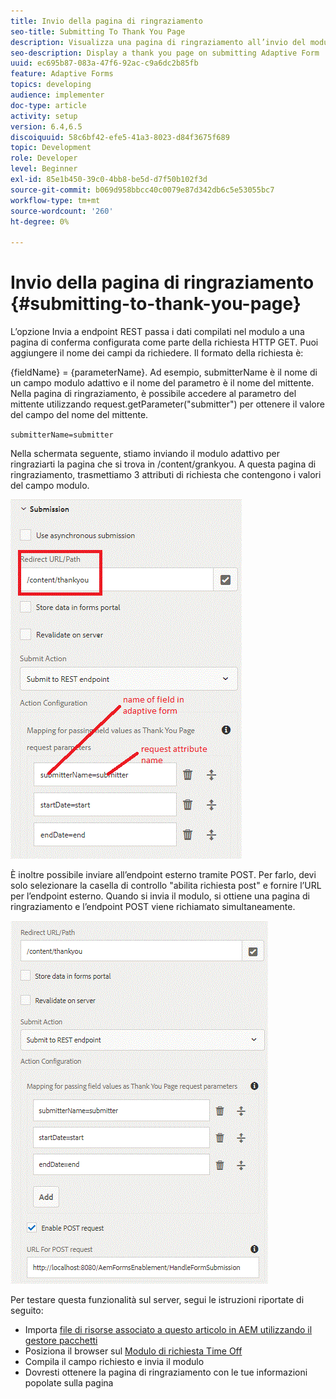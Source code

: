 ```yaml
---
title: Invio della pagina di ringraziamento
seo-title: Submitting To Thank You Page
description: Visualizza una pagina di ringraziamento all’invio del modulo adattivo
seo-description: Display a thank you page on submitting Adaptive Form
uuid: ec695b87-083a-47f6-92ac-c9a6dc2b85fb
feature: Adaptive Forms
topics: developing
audience: implementer
doc-type: article
activity: setup
version: 6.4,6.5
discoiquuid: 58c6bf42-efe5-41a3-8023-d84f3675f689
topic: Development
role: Developer
level: Beginner
exl-id: 85e1b450-39c0-4bb8-be5d-d7f50b102f3d
source-git-commit: b069d958bbcc40c0079e87d342db6c5e53055bc7
workflow-type: tm+mt
source-wordcount: '260'
ht-degree: 0%

---
```


# Invio della pagina di ringraziamento {#submitting-to-thank-you-page}

L’opzione Invia a endpoint REST passa i dati compilati nel modulo a una pagina di conferma configurata come parte della richiesta HTTP GET. Puoi aggiungere il nome dei campi da richiedere. Il formato della richiesta è:

\{fieldName\} = \{parameterName\}. Ad esempio, submitterName è il nome di un campo modulo adattivo e il nome del parametro è il nome del mittente. Nella pagina di ringraziamento, è possibile accedere al parametro del mittente utilizzando request.getParameter(&quot;submitter&quot;) per ottenere il valore del campo del nome del mittente.

`submitterName=submitter`

Nella schermata seguente, stiamo inviando il modulo adattivo per ringraziarti la pagina che si trova in /content/grankyou. A questa pagina di ringraziamento, trasmettiamo 3 attributi di richiesta che contengono i valori del campo modulo.

![Pagina di ringraziamento](assets/thankyoupage.gif)

È inoltre possibile inviare all’endpoint esterno tramite POST. Per farlo, devi solo selezionare la casella di controllo &quot;abilita richiesta post&quot; e fornire l’URL per l’endpoint esterno. Quando si invia il modulo, si ottiene una pagina di ringraziamento e l’endpoint POST viene richiamato simultaneamente.

![Acquisire la configurazione](assets/capture.gif)

Per testare questa funzionalità sul server, segui le istruzioni riportate di seguito:

* Importa [file di risorse associato a questo articolo in AEM utilizzando il gestore pacchetti](assets/submittingtorestendpoint.zip)
* Posiziona il browser sul [Modulo di richiesta Time Off](http://localhost:4502/content/dam/formsanddocuments/helpx/timeoffrequestform/jcr:content?wcmmode=disabled)
* Compila il campo richiesto e invia il modulo
* Dovresti ottenere la pagina di ringraziamento con le tue informazioni popolate sulla pagina
